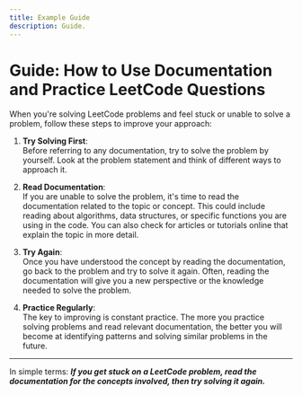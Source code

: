 ```yaml
---
title: Example Guide
description: Guide.
---
```


# Guide: How to Use Documentation and Practice LeetCode Questions

When you're solving LeetCode problems and feel stuck or unable to solve a problem, follow these steps to improve your approach:

1. **Try Solving First**:  
   Before referring to any documentation, try to solve the problem by yourself. Look at the problem statement and think of different ways to approach it.

2. **Read Documentation**:  
   If you are unable to solve the problem, it's time to read the documentation related to the topic or concept. This could include reading about algorithms, data structures, or specific functions you are using in the code. You can also check for articles or tutorials online that explain the topic in more detail.

3. **Try Again**:  
   Once you have understood the concept by reading the documentation, go back to the problem and try to solve it again. Often, reading the documentation will give you a new perspective or the knowledge needed to solve the problem.

4. **Practice Regularly**:  
   The key to improving is constant practice. The more you practice solving problems and read relevant documentation, the better you will become at identifying patterns and solving similar problems in the future.

---

In simple terms: ***If you get stuck on a LeetCode problem, read the documentation for the concepts involved, then try solving it again.***
